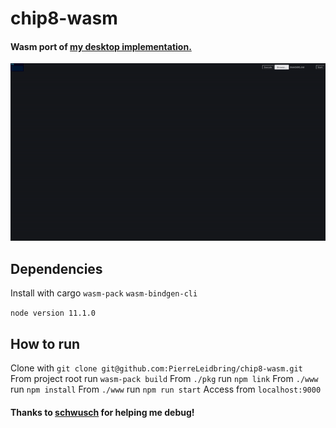 # chip8-wasm

#### Wasm port of [my desktop implementation.](https://github.com/PierreLeidbring/chip8-rust)

![](chip8-wasm.gif)

## Dependencies
Install with cargo
`wasm-pack`
`wasm-bindgen-cli` 

`node version 11.1.0`

## How to run 
Clone with `git clone git@github.com:PierreLeidbring/chip8-wasm.git`
From project root run `wasm-pack build`
From `./pkg` run `npm link`
From `./www` run `npm install`
From `./www` run `npm run start`
Access from `localhost:9000`

#### Thanks to [schwusch](https://github.com/schwusch) for helping me debug!